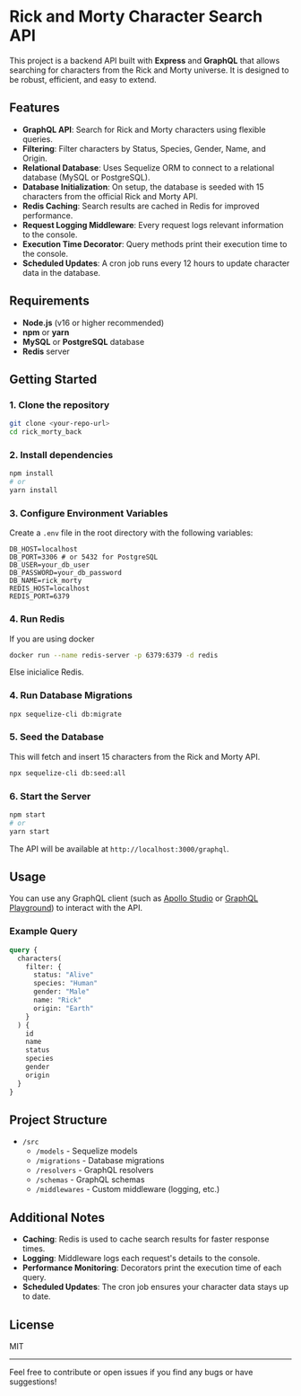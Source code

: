 # Rick and Morty Character Search API

This project is a backend API built with **Express** and **GraphQL** that allows searching for characters from the Rick and Morty universe. It is designed to be robust, efficient, and easy to extend.

## Features

- **GraphQL API**: Search for Rick and Morty characters using flexible queries.
- **Filtering**: Filter characters by Status, Species, Gender, Name, and Origin.
- **Relational Database**: Uses Sequelize ORM to connect to a relational database (MySQL or PostgreSQL).
- **Database Initialization**: On setup, the database is seeded with 15 characters from the official Rick and Morty API.
- **Redis Caching**: Search results are cached in Redis for improved performance.
- **Request Logging Middleware**: Every request logs relevant information to the console.
- **Execution Time Decorator**: Query methods print their execution time to the console.
- **Scheduled Updates**: A cron job runs every 12 hours to update character data in the database.

## Requirements

- **Node.js** (v16 or higher recommended)
- **npm** or **yarn**
- **MySQL** or **PostgreSQL** database
- **Redis** server

## Getting Started

### 1. Clone the repository

```bash
git clone <your-repo-url>
cd rick_morty_back
```

### 2. Install dependencies

```bash
npm install
# or
yarn install
```

### 3. Configure Environment Variables

Create a `.env` file in the root directory with the following variables:

```
DB_HOST=localhost
DB_PORT=3306 # or 5432 for PostgreSQL
DB_USER=your_db_user
DB_PASSWORD=your_db_password
DB_NAME=rick_morty
REDIS_HOST=localhost
REDIS_PORT=6379
```

### 4. Run Redis

If you are using docker

```bash
docker run --name redis-server -p 6379:6379 -d redis
```

Else inicialice Redis.

### 4. Run Database Migrations

```bash
npx sequelize-cli db:migrate
```

### 5. Seed the Database

This will fetch and insert 15 characters from the Rick and Morty API.

```bash
npx sequelize-cli db:seed:all
```

### 6. Start the Server

```bash
npm start
# or
yarn start
```

The API will be available at `http://localhost:3000/graphql`.

## Usage

You can use any GraphQL client (such as [Apollo Studio](https://studio.apollographql.com/) or [GraphQL Playground](https://github.com/graphql/graphql-playground)) to interact with the API.

### Example Query

```graphql
query {
  characters(
    filter: {
      status: "Alive"
      species: "Human"
      gender: "Male"
      name: "Rick"
      origin: "Earth"
    }
  ) {
    id
    name
    status
    species
    gender
    origin
  }
}
```

## Project Structure

- `/src`
  - `/models` - Sequelize models
  - `/migrations` - Database migrations
  - `/resolvers` - GraphQL resolvers
  - `/schemas` - GraphQL schemas
  - `/middlewares` - Custom middleware (logging, etc.)

## Additional Notes

- **Caching**: Redis is used to cache search results for faster response times.
- **Logging**: Middleware logs each request's details to the console.
- **Performance Monitoring**: Decorators print the execution time of each query.
- **Scheduled Updates**: The cron job ensures your character data stays up to date.

## License

MIT

---

Feel free to contribute or open issues if you find any bugs or have suggestions!
